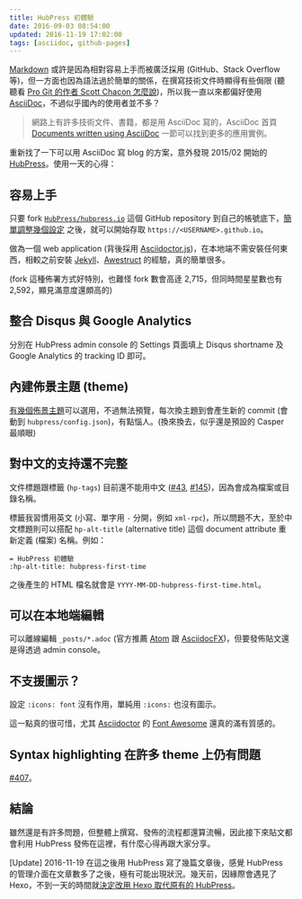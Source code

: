 ```yaml
---
title: HubPress 初體驗
date: 2016-09-03 08:54:00
updated: 2016-11-19 17:02:00
tags: [asciidoc, github-pages]
---
```


[Markdown][] 或許是因為相對容易上手而被廣泛採用 (GitHub、Stack Overflow 等)，但一方面也因為語法過於簡單的關係，在撰寫技術文件時顯得有些侷限 (聽聽看 [Pro Git 的作者 Scott Chacon 怎麼說][scott-says])，所以我一直以來都偏好使用 [AsciiDoc][]，不過似乎國內的使用者並不多？

> <i class="fa fa-lightbulb-o fa-3x"></i>
> 網路上有許多技術文件、書籍，都是用 AsciiDoc 寫的，AsciiDoc 首頁 [Documents written using AsciiDoc][adoc-samples] 一節可以找到更多的應用實例。

 [markdown]: http://daringfireball.net/projects/markdown/
 [asciidoc]: http://www.methods.co.nz/asciidoc/
 [scott-says]: https://medium.com/@chacon/living-the-future-of-technical-writing-2f368bd0a272
 [adoc-samples]: http://www.methods.co.nz/asciidoc/index.html#X6

重新找了一下可以用 AsciiDoc 寫 blog 的方案，意外發現 2015/02 開始的 [HubPress][]。使用一天的心得：

 [hubpress]: http://hubpress.io/

<!-- more -->

## 容易上手

只要 fork [`HubPress/hubpress.io`][hp-github] 這個 GitHub repository 到自己的帳號底下，[簡單調整幾個設定][hp-start] 之後，就可以開始存取 `https://<USERNAME>.github.io`。

做為一個 web application (背後採用 [Asciidoctor.js][adoc-js])，在本地端不需安裝任何東西，相較之前安裝 [Jekyll][]、[Awestruct][] 的經驗，真的簡單很多。

 [hp-github]: https://github.com/HubPress/hubpress.io/
 [hp-start]: https://github.com/HubPress/hubpress.io#getting-started
 [adoc-js]: https://github.com/asciidoctor/asciidoctor.js
 [jekyll]: https://jekyllrb.com/
 [awestruct]: http://awestruct.org/

(fork 這種佈署方式好特別，也難怪 fork 數會高逹 2,715，但同時間星星數也有 2,592，顯見滿意度還頗高的)

## 整合 Disqus 與 Google Analytics

分別在 HubPress admin console 的 Settings 頁面填上 Disqus shortname 及 Google Analytics 的 tracking ID 即可。

## 內建佈景主題 (theme)

[有幾個佈景主題][hp-themes]可以選用，不過無法預覽，每次換主題到會產生新的 commit (會動到 `hubpress/config.json`)，有點惱人。(換來換去，似乎還是預設的 Casper 最順眼)

 [hp-themes]: https://github.com/HubPress/hubpress.io/tree/master/themes

## 對中文的支持還不完整

文件標題跟標籤 (`hp-tags`) 目前還不能用中文 ([#43][hp-issue-43], [#145][hp-issue-145])，因為會成為檔案或目錄名稱。

標籤我習慣用英文 (小寫、單字用 `-` 分開，例如 `xml-rpc`)，所以問題不大，至於中文標題則可以搭配 `hp-alt-title` (alternative title) 這個 document attribute 重新定義 (檔案) 名稱。例如：

```
= HubPress 初體驗
:hp-alt-title: hubpress-first-time
```

之後產生的 HTML 檔名就會是 `YYYY-MM-DD-hubpress-first-time.html`。

 [hp-issue-43]: https://github.com/HubPress/hubpress.io/issues/43
 [hp-issue-145]: https://github.com/HubPress/hubpress.io/issues/145

## 可以在本地端編輯

可以離線編輯 `_posts/*.adoc` (官方推薦 [Atom][] 跟 [AsciidocFX][])，但要發佈貼文還是得透過 admin console。

 [atom]: https://atom.io/
 [asciidocfx]: http://asciidocfx.com/

## 不支援圖示？

設定 `:icons: font` 沒有作用，單純用 `:icons:` 也沒有圖示。

這一點真的很可惜，尤其 [Asciidoctor] 的 [Font Awesome][font-awesome] 還真的滿有質感的。

 [asciidoctor]: http://asciidoctor.org/
 [font-awesome]: http://asciidoctor.org/docs/user-manual/#icons

## Syntax highlighting 在許多 theme 上仍有問題

[#407](https://github.com/HubPress/hubpress.io/issues/407)。

## 結論

雖然還是有許多問題，但整體上撰寫、發佈的流程都還算流暢，因此接下來貼文都會利用 HubPress 發佈在這裡，有什麼心得再跟大家分享。

[Update] 2016-11-19 在這之後用 HubPress 寫了幾篇文章後，感覺 HubPress 的管理介面在文章數多了之後，極有可能出現狀況。幾天前，因緣際會遇見了 Hexo，不到一天的時間就[決定改用 Hexo 取代原有的 HubPress](/2016/11/19/hello-hexo/)。


